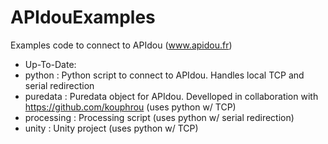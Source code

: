 # APIdouExamples
Examples code to connect to APIdou (www.apidou.fr)

* Up-To-Date:
 * python : Python script to connect to APIdou. Handles local TCP and serial redirection
 * puredata : Puredata object for APIdou. Develloped in collaboration with https://github.com/kouphrou (uses python w/ TCP)
 * processing : Processing script (uses python w/ serial redirection)
 * unity : Unity project (uses python w/ TCP)
